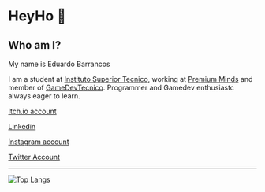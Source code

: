 # HeyHo 👋

## Who am I?

My name is Eduardo Barrancos

I am a student at [Instituto Superior Tecnico](https://tecnico.ulisboa.pt/pt/), working at [Premium Minds](https://premium-minds.com/) and member of [GameDevTecnico](https://gamedev.tecnico.ulisboa.pt/).
Programmer and Gamedev enthusiastc always eager to learn.

[Itch.io account](https://pessego.itch.io)

[Linkedin](https://www.linkedin.com/in/eduardo-barrancos-72675417a/)

[Instagram account](https://www.instagram.com/reallyokeyfruit/)

[Twitter Account](https://twitter.com/ReallyOkeyFruit)

---

[![Top Langs](https://github-readme-stats.vercel.app/api/top-langs?username=EdBarrancos&theme=midnight-purple&layout=compact)](https://github.com/anuraghazra/github-readme-stats)

<!--
**EdBarrancos/EdBarrancos** is a ✨ _special_ ✨ repository because its `README.md` (this file) appears on your GitHub profile.

Here are some ideas to get you started:

- 🔭 I’m currently working on ...
- 🌱 I’m currently learning ...
- 👯 I’m looking to collaborate on ...
- 🤔 I’m looking for help with ...
- 💬 Ask me about ...
- 📫 How to reach me: ...
- 😄 Pronouns: ...
- ⚡ Fun fact: ...
-->
